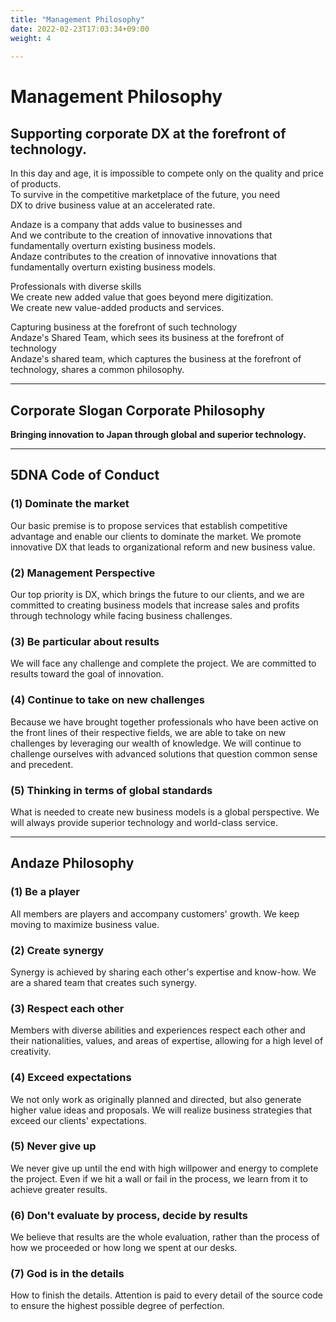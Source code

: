 ```yaml
---
title: "Management Philosophy"
date: 2022-02-23T17:03:34+09:00
weight: 4
 
---
```

# Management Philosophy
## Supporting corporate DX at the forefront of technology.
In this day and age, it is impossible to compete only on the quality and price of products.  
To survive in the competitive marketplace of the future, you need  
DX to drive business value at an accelerated rate.

Andaze is a company that adds value to businesses and  
And we contribute to the creation of innovative innovations that fundamentally overturn existing business models.  
Andaze contributes to the creation of innovative innovations that fundamentally overturn existing business models.

Professionals with diverse skills  
We create new added value that goes beyond mere digitization.  
We create new value-added products and services.

Capturing business at the forefront of such technology  
Andaze's Shared Team, which sees its business at the forefront of technology  
Andaze's shared team, which captures the business at the forefront of technology, shares a common philosophy.

***

## Corporate Slogan Corporate Philosophy
**Bringing innovation to Japan through global and superior technology.**

***

## 5DNA Code of Conduct
### (1)	Dominate the market
Our basic premise is to propose services that establish competitive advantage and enable our clients to dominate the market. We promote innovative DX that leads to organizational reform and new business value.

### (2)	Management Perspective
Our top priority is DX, which brings the future to our clients, and we are committed to creating business models that increase sales and profits through technology while facing business challenges.

### (3)	Be particular about results
We will face any challenge and complete the project. We are committed to results toward the goal of innovation.

### (4)	Continue to take on new challenges
Because we have brought together professionals who have been active on the front lines of their respective fields, we are able to take on new challenges by leveraging our wealth of knowledge. We will continue to challenge ourselves with advanced solutions that question common sense and precedent.

### (5)	Thinking in terms of global standards
What is needed to create new business models is a global perspective. We will always provide superior technology and world-class service.

***

## Andaze Philosophy
### (1)	Be a player
All members are players and accompany customers' growth. We keep moving to maximize business value.

### (2)	Create synergy
Synergy is achieved by sharing each other's expertise and know-how. We are a shared team that creates such synergy.

### (3)	Respect each other
Members with diverse abilities and experiences respect each other and their nationalities, values, and areas of expertise, allowing for a high level of creativity.

### (4)	Exceed expectations
We not only work as originally planned and directed, but also generate higher value ideas and proposals. We will realize business strategies that exceed our clients' expectations.

### (5)	Never give up
We never give up until the end with high willpower and energy to complete the project. Even if we hit a wall or fail in the process, we learn from it to achieve greater results.

### (6)	Don't evaluate by process, decide by results
We believe that results are the whole evaluation, rather than the process of how we proceeded or how long we spent at our desks.

### (7)	God is in the details
How to finish the details. Attention is paid to every detail of the source code to ensure the highest possible degree of perfection.